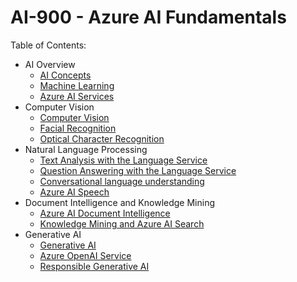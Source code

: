 # AI-900 - Azure AI Fundamentals

Table of Contents:
- AI Overview
    - [AI Concepts](AI-Concepts.md)
    - [Machine Learning](Machine-Learning.md)
    - [Azure AI Services](Azure-AI-Services.md)
- Computer Vision
    - [Computer Vision](Computer-Vision.md)
    - [Facial Recognition](Facial-Recognition.md)
    - [Optical Character Recognition](Optical-Character-Recognition.md)
- Natural Language Processing
    - [Text Analysis with the Language Service](Text-Analysis-with-the-Language-Service.md)
    - [Question Answering with the Language Service](Question-Answering-with-the-Language-Service.md)
    - [Conversational language understanding](Conversational-Language-Understanding.md)
    - [Azure AI Speech](Azure-AI-Speech.md)
- Document Intelligence and Knowledge Mining
    - [Azure AI Document Intelligence](Azure-AI-Document-Intelligence.md)
    - [Knowledge Mining and Azure AI Search](Knowledge-Mining-and-Azure-AI-Search.md)
- Generative AI
    - [Generative AI](Generative-AI.md)
    - [Azure OpenAI Service](Azure-OpenAI-Service.md)
    - [Responsible Generative AI](Responsible-Generative-AI.md)



